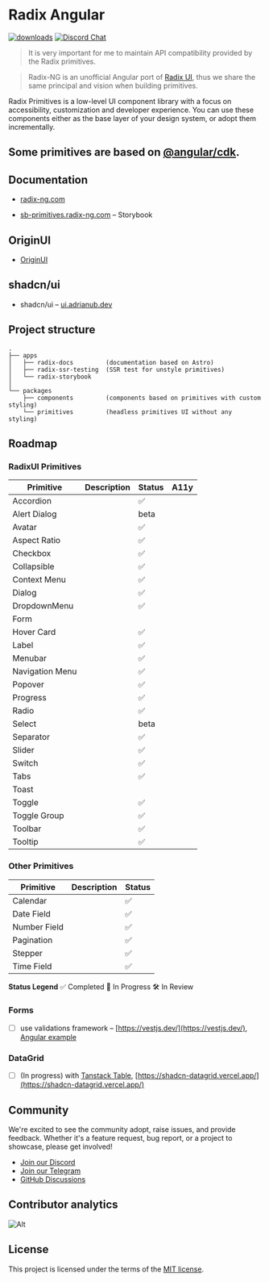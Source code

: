 # Radix Angular

[![downloads](https://img.shields.io/npm/dm/@radix-ng/primitives.svg?style=flat-round)](https://www.npmjs.com/package/@radix-ng/primitives)
[![Discord Chat](https://img.shields.io/discord/1231525968586346567.svg?color=5865F2&logo=discord&logoColor=FFFFFF)](https://discord.gg/NaJb2XRWX9)

> It is very important for me to maintain API compatibility provided by the Radix primitives.

> Radix-NG is an unofficial Angular port of [Radix UI](https://www.radix-ui.com/), thus we share the same principal and vision when building primitives.

Radix Primitives is a low-level UI component library with a focus on accessibility, customization and developer experience.
You can use these components either as the base layer of your design system, or adopt them incrementally.

## Some primitives are based on [@angular/cdk](https://material.angular.io/cdk/categories).

## Documentation

- [radix-ng.com](https://radix-ng.com)

- [sb-primitives.radix-ng.com](https://sb-primitives.radix-ng.com/) – Storybook

## OriginUI

- [OriginUI](https://originui-ng.com/)

## shadcn/ui

- shadcn/ui – [ui.adrianub.dev](https://ui.adrianub.dev/)

## Project structure

```angular2html
.
├── apps
│   ├── radix-docs         (documentation based on Astro)
│   ├── radix-ssr-testing  (SSR test for unstyle primitives)
│   └── radix-storybook
│
└── packages
    ├── components         (components based on primitives with custom styling)
    └── primitives         (headless primitives UI without any styling)
```

## Roadmap

### RadixUI Primitives

| Primitive       | Description | Status | A11y |
| --------------- | ----------- | ------ | ---- |
| Accordion       |             | ✅     |      |
| Alert Dialog    |             | beta   |      |
| Avatar          |             | ✅     |      |
| Aspect Ratio    |             | ✅     |      |
| Checkbox        |             | ✅     |      |
| Collapsible     |             | ✅     |      |
| Context Menu    |             | ✅     |      |
| Dialog          |             | ✅     |      |
| DropdownMenu    |             | ✅     |      |
| Form            |             |        |      |
| Hover Card      |             | ✅     |      |
| Label           |             | ✅     |      |
| Menubar         |             | ✅     |      |
| Navigation Menu |             | ✅     |      |
| Popover         |             | ✅     |      |
| Progress        |             | ✅     |      |
| Radio           |             | ✅     |      |
| Select          |             | beta   |      |
| Separator       |             | ✅     |      |
| Slider          |             | ✅     |      |
| Switch          |             | ✅     |      |
| Tabs            |             | ✅     |      |
| Toast           |             |        |      |
| Toggle          |             | ✅     |      |
| Toggle Group    |             | ✅     |      |
| Toolbar         |             | ✅     |      |
| Tooltip         |             | ✅     |      |

### Other Primitives

| Primitive    | Description | Status |
| ------------ | ----------- | ------ |
| Calendar     |             | ✅     |
| Date Field   |             | ✅     |
| Number Field |             | ✅     |
| Pagination   |             | ✅     |
| Stepper      |             | ✅     |
| Time Field   |             | ✅     |

**Status Legend**
✅ Completed
🚀 In Progress
🛠 In Review

### Forms

- [ ] use validations framework – [https://vestjs.dev/](https://vestjs.dev/), [Angular example](https://github.com/simplifiedcourses/ngx-vest-forms)

### DataGrid

- [ ] (In progress) with [Tanstack Table](https://tanstack.com/table/latest), [https://shadcn-datagrid.vercel.app/](https://shadcn-datagrid.vercel.app/)

## Community

We're excited to see the community adopt, raise issues, and provide feedback.
Whether it's a feature request, bug report, or a project to showcase, please get involved!

- [Join our Discord](https://discord.gg/NaJb2XRWX9)
- [Join our Telegram](https://t.me/radixng)
- [GitHub Discussions](https://github.com/radix-ng/primitives/discussions)

## Contributor analytics

![Alt](https://repobeats.axiom.co/api/embed/7c1e0b2754a8973c9cfd458060d168e9dd7b5b8e.svg 'Repobeats analytics image')

## License

This project is licensed under the terms of the [MIT license](/LICENSE).
